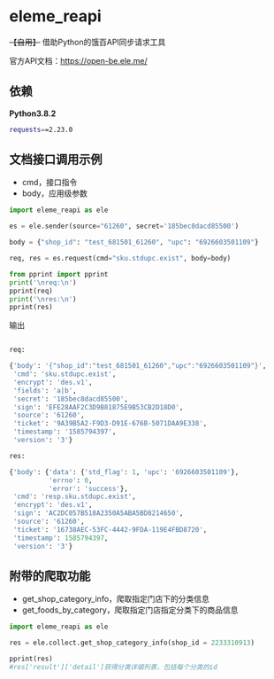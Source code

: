 # eleme_reapi
 ~~【自用】~~ 借助Python的饿百API同步请求工具

官方API文档：https://open-be.ele.me/



## 依赖

**Python3.8.2**

```bash
requests==2.23.0
```



## 文档接口调用示例

- cmd，接口指令
- body，应用级参数

```python
import eleme_reapi as ele

es = ele.sender(source="61260", secret='185bec8dacd85500')

body = {"shop_id": "test_681501_61260", "upc": "6926603501109"}

req, res = es.request(cmd="sku.stdupc.exist", body=body)

from pprint import pprint
print('\nreq:\n')
pprint(req)
print('\nres:\n')
pprint(res)
```

输出

```python

req:

{'body': '{"shop_id":"test_681501_61260","upc":"6926603501109"}',
 'cmd': 'sku.stdupc.exist',
 'encrypt': 'des.v1',
 'fields': 'a|b',
 'secret': '185bec8dacd85500',
 'sign': 'EFE28AAF2C3D9B81875E9B53CB2D18D0',
 'source': '61260',
 'ticket': '9A39B5A2-F9D3-D91E-676B-5071DAA9E338',
 'timestamp': '1585794397',
 'version': '3'}

res:

{'body': {'data': {'std_flag': 1, 'upc': '6926603501109'},
          'errno': 0,
          'error': 'success'},
 'cmd': 'resp.sku.stdupc.exist',
 'encrypt': 'des.v1',
 'sign': 'AC2DC057B518A2350A5ABA5BD8214650',
 'source': '61260',
 'ticket': '16738AEC-53FC-4442-9FDA-119E4FBD8720',
 'timestamp': 1585794397,
 'version': '3'}
```



## 附带的爬取功能

- get_shop_category_info，爬取指定门店下的分类信息
- get_foods_by_category，爬取指定门店指定分类下的商品信息

```python
import eleme_reapi as ele

res = ele.collect.get_shop_category_info(shop_id = 2233310913)

pprint(res)
#res['result']['detail']获得分类详细列表，包括每个分类的id
```

